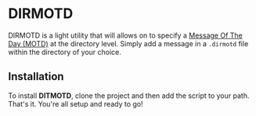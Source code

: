 # DIRMOTD

DIRMOTD is a light utility that will allows on to specify a [Message Of The Day (MOTD)](https://en.wikipedia.org/wiki/Motd_(Unix)) at the directory level. Simply add a  message in a `.dirmotd` file within the directory of your choice.

## Installation

To install **DITMOTD**, clone the project and then add the script to your path. That's it. You're all setup and ready to go!
